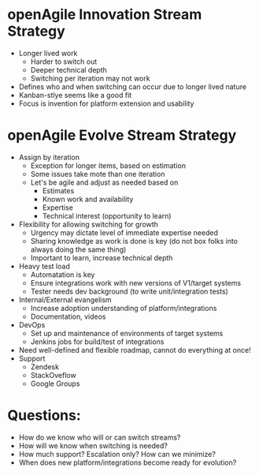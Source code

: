 # openAgile Innovation Stream Strategy  

* Longer lived work
	* Harder to switch out
	* Deeper technical depth
	* Switching per iteration may not work
* Defines who and when switching can occur due to longer lived nature
* Kanban-stlye seems like a good fit
* Focus is invention for platform extension and usability


# openAgile Evolve Stream Strategy  

* Assign by iteration
	* Exception for longer items, based on estimation
	* Some issues take mote than one iteration
	* Let's be agile and adjust as needed based on
		* Estimates
		* Known work and availability
		* Expertise
		* Technical interest (opportunity to learn)
* Flexibility for allowing switching for growth
	* Urgency may dictate level of immediate expertise needed
	* Sharing knowledge as work is done is key (do not box folks into always doing the same thing)
	* Important to learn, increase technical depth
* Heavy test load
	* Automatation is key
	* Ensure integrations work with new versions of V1/target systems
	* Tester needs dev background (to write unit/integration tests)
* Internal/External evangelism
	* Increase adoption understanding of platform/integrations
	* Documentation, videos
* DevOps
	* Set up and maintenance of environments of target systems
	* Jenkins jobs for build/test of integrations
* Need well-defined and flexible roadmap, cannot do everything at once!
* Support
	* Zendesk
	* StackOveflow
	* Google Groups

# Questions:  

* How do we know who will or can switch streams?
* How will we know when switching is needed?
* How much support? Escalation only? How can we minimize?
* When does new platform/integrations become ready for evolution?
